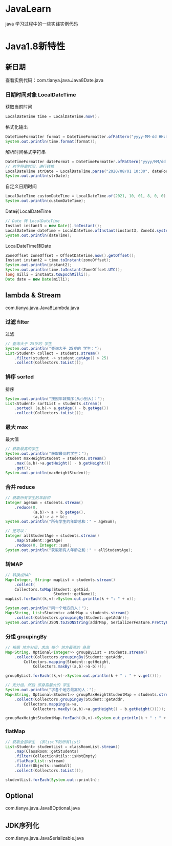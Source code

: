 # JavaLearn


java 学习过程中的一些实践实例代码



# Java1.8新特性



## 新日期



查看实例代码：com.tianya.java.Java8Date.java





### 日期时间对象 LocalDateTime



获取当前时间

~~~java
LocalDateTime time = LocalDateTime.now();
~~~

格式化输出

~~~java
DateTimeFormatter format = DateTimeFormatter.ofPattern("yyyy-MM-dd HH:mm:ss");
System.out.println(time.format(format));
~~~

解析时间格式字符串

~~~java
DateTimeFormatter dateFormat = DateTimeFormatter.ofPattern("yyyy/MM/dd HH:mm");
// 对字符串时间，进行转换
LocalDateTime strDate = LocalDateTime.parse("2020/08/01 10:30", dateFormat);
System.out.println(strDate);
~~~

自定义日期时间

~~~java
LocalDateTime customDateTime = LocalDateTime.of(2021, 10, 01, 8, 0, 0);
System.out.println(customDateTime);
~~~



Date转LocalDateTime

~~~java
// Date 转 LocalDateTime
Instant instant3 = new Date().toInstant();
LocalDateTime dateTime = LocalDateTime.ofInstant(instant3, ZoneId.systemDefault());
System.out.println(dateTime);
~~~



LocalDateTime转Date

~~~java
ZoneOffset zoneOffset = OffsetDateTime.now().getOffset();
Instant instant2 = time.toInstant(zoneOffset);
System.out.println(instant2);
System.out.println(time.toInstant(ZoneOffset.UTC));
long milli = instant2.toEpochMilli();
Date date = new Date(milli);
~~~







## lambda & Stream



com.tianya.java.Java8Lambda.java





### 过滤 filter





过滤

```java
// 查询大于 25岁的 学生
System.out.println("查询大于 25岁的 学生：");
List<Student> collect = students.stream()
    .filter(student -> student.getAge() > 25)
    .collect(Collectors.toList());
```





### 排序 sorted



排序

```java
System.out.println("按照年龄排序(从小到大)：");
List<Student> sortList = students.stream()
    .sorted( (a,b)-> a.getAge() - b.getAge())
    .collect(Collectors.toList());
```



### 最大 max



最大值

```java
// 获取最高的学生
System.out.println("获取最高的学生：");
Student maxHeightStudent = students.stream()
    .max((a,b)->a.getHeight() - b.getHeight())
    .get();
System.out.println(maxHeightStudent);
```





### 合并 reduce

```java
// 获取所有学生的年龄和
Integer ageSum = students.stream()
    .reduce(0, 
            (a,b)-> a + b.getAge(), 
            (a,b)-> a + b);
System.out.println("所有学生的年龄总和：" + ageSum);
```



```java
// 还可以：
Integer allStudentAge = students.stream()
    .map(Student::getAge)
    .reduce(0, Integer::sum);
System.out.println("获取所有人年龄之和：" + allStudentAge);
```





### 转MAP

```java
// 转换成MAP
Map<Integer, String> mapList = students.stream()
    .collect(
    Collectors.toMap(Student::getSid, 
                     Student::getName));
mapList.forEach((k,v)->System.out.println(k + ": " + v));

```



```java
System.out.println("同一个地方的人：");
Map<String, List<Student>> addrMap = students.stream()
    .collect(Collectors.groupingBy(Student::getAddr));
System.out.println(JSON.toJSONString(addrMap, SerializerFeature.PrettyFormat));
```





### 分组 groupingBy

```java
// 根据 地方分组，求出 每个 地方最高的 身高
Map<String, Optional<Integer>> groupByList = students.stream()
    .collect(Collectors.groupingBy(Student::getAddr, 
    	Collectors.mapping(Student::getHeight, 
        	Collectors.maxBy((a,b)->a-b))));

groupByList.forEach((k,v)->System.out.println(k + " : " + v.get()));
```



```java
// 先分组，然后 求身高最大的 学生
System.out.println("求各个地方最高的人：");
Map<String, Optional<Student>> groupMaxHeightStudentMap = students.stream()
    .collect(Collectors.groupingBy(Student::getAddr, 
		Collectors.mapping(a->a, 
        	Collectors.maxBy((a,b)->a.getHeight() - b.getHeight()))));

groupMaxHeightStudentMap.forEach((k,v)->System.out.println(k + " : " + v.get()));
```







### flatMap

~~~java
// 获取全部学生 （求list下的所有list）
List<Student> studentList = classRoomList.stream()
    .map(ClassRoom::getStudents)
    .filter(CollectionUtils::isNotEmpty)
    .flatMap(List::stream)
    .filter(Objects::nonNull)
    .collect(Collectors.toList());

studentList.forEach(System.out::println);
~~~











## Optional



com.tianya.java.Java8Optional.java















## JDK序列化



com.tianya.java.JavaSerializable.java





